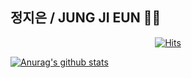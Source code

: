## 정지은 / JUNG JI EUN 🙋‍♀️

<p align="center">
  <a href="https://hits.seeyoufarm.com">
    <img src="https://hits.seeyoufarm.com/api/count/incr/badge.svg?url=https%3A%2F%2Fgithub.com%2Fzlrl0&count_bg=%23FEF7D8&title_bg=%23FFDEDE&icon=&icon_color=%23FFFFFF&title=hits&edge_flat=false" alt="Hits">
  </a>
</p>

[![Anurag's github stats](https://github-readme-stats.vercel.app/api?zlrl0=zlrl0)](https://github.com/anuraghazra/github-readme-stats)

<!--
**zlrl0/zlrl0** is a ✨ _special_ ✨ repository because its `README.md` (this file) appears on your GitHub profile.

Here are some ideas to get you started:

- 🔭 I’m currently working on ...
- 🌱 I’m currently learning ...
- 👯 I’m looking to collaborate on ...
- 🤔 I’m looking for help with ...
- 💬 Ask me about ...
- 📫 How to reach me: ...
- 😄 Pronouns: ...
- ⚡ Fun fact: ...
-->
